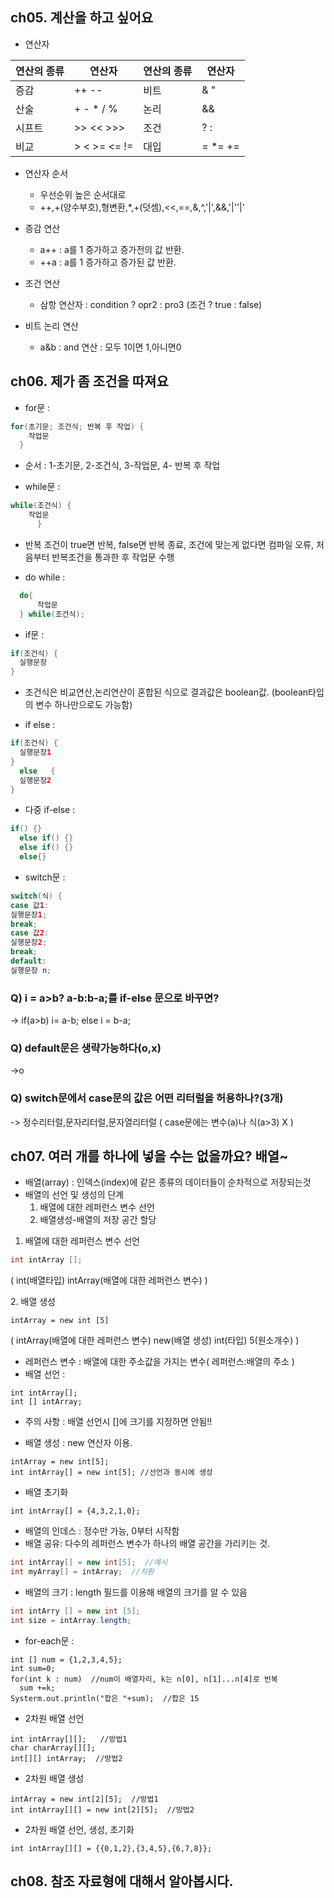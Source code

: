 ## ch05. 계산을 하고 싶어요
- 연산자 <p>

|연산의 종류|연산자|연산의 종류|연산자|
|---------|--------|--------|----------|
|증감|++ --|비트 |& "|" ^~|
|산술|+ - * / %|논리|&& || ! ^|
|시프트|>> << >>>|조건|? :|
|비교|> < >= <= !=|대입|= *= +=|

- 연산자 순서
  - 우선순위 높은 순서대로
  - ++,+(양수부호),형변환,*,+(덧셈),<<,==,&,^,'|',&&,'|''|'
  
- 증감 연산
  - a++ : a를 1 증가하고 증가전의 값 반환.
  - ++a : a를 1 증가하고 증가된 값 반환.
- 조건 연산
  - 삼항 연산자 : condition ? opr2 : pro3  (조건 ? true : false)
- 비트 논리 연산
  - a&b : and 연산 : 모두 1이면 1,아니면0


## ch06. 제가 좀 조건을 따져요
- for문 :
```java
for(초기문; 조건식; 반복 후 작업) {
    작업문
  }
```
  + 순서 : 1-초기문, 2-조건식, 3-작업문, 4- 반복 후 작업
 
- while문 :
```java
while(조건식) {
    작업문
      }
```
  + 반복 조건이 true면 반복, false면 반복 종료, 조건에 맞는게 없다면 컴파일 오류, 처음부터 반복조건을 통과한 후 작업문 수행

- do while :
```java
  do{
      작업문
  } while(조건식);
```
- if문 :
```java
if(조건식) {
  실행문장
}
```
  + 조건식은 비교연산,논리연산이 혼합된 식으로 결과값은 boolean값. (boolean타입의 변수 하나만으로도 가능함)
- if else :
```java
if(조건식) {
  실행문장1
}
  else   {
  실행문장2
}
```
- 다중 if-else :
```java
if() {}
  else if() {}
  else if() {}
  else{}
```
- switch문 :
```java
switch(식) {
case 값1:
실행문장1;
break;
case 값2:
실행문장2;
break;
default:
실행문장 n;
```

### Q) i = a>b? a-b:b-a;를 if-else 문으로 바꾸면?
-> if(a>b)
i= a-b;
else
i = b-a;

### Q) default문은 생략가능하다(o,x)
->o

### Q) switch문에서 case문의 값은 어떤 리터럴을 허용하나?(3개) 
-> 정수리터럴,문자리터럴,문자열리터럴 ( case문에는 변수(a)나 식(a>3) X )



## ch07. 여러 개를 하나에 넣을 수는 없을까요? 배열~
- 배열(array) : 인덱스(index)에 같은 종류의 데이터들이 순차적으로 저장되는것
- 배열의 선언 및 생성의 단계
  1. 배열에 대한 레퍼런스 변수 선언
  2. 배열생성-배열의 저장 공간 할당
1. 배열에 대한 레퍼런스 변수 선언
```java
int intArray [];
```
( int(배열타입)  intArray(배열에 대한 레퍼런스 변수) [](배열선언) )  <p>
2. 배열 생성
```
intArray = new int [5]
```
( intArray(배열에 대한 레퍼런스 변수) new(배열 생성) int(타입) 5(원소개수) )

- 레퍼런스 변수 : 배열에 대한 주소값을 가지는 변수( 레퍼런스:배열의 주소 )
- 배열 선언 :
```
int intArray[];
int [] intArray;
```
  + 주의 사항 : 배열 선언시 []에 크기를 지정하면 안됨!!
- 배열 생성 : new 연산자 이용.
```
intArray = new int[5];
int intArray[] = new int[5]; //선언과 동시에 생성
```
- 배열 초기화
```
int intArray[] = {4,3,2,1,0};
```

- 배열의 인데스 : 정수만 가능, 0부터 시작함
- 배열 공유: 다수의 레퍼런스 변수가 하나의 배열 공간을 가리키는 것.
```java
int intArray[] = new int[5];  //예시
int myArray[] = intArray;  //치환
```
- 배열의 크기 : length 필드를 이용해 배열의 크기를 알 수 있음
```java
int intArry [] = new int [5];
int size = intArray.length;
```

- for-each문 : 
```
int [] num = {1,2,3,4,5};
int sum=0;
for(int k : num)  //num이 배열자리, k는 n[0], n[1]...n[4]로 반복
  sum +=k;
Systerm.out.println("합은 "+sum);  //합은 15
```
- 2차원 배열 선언
```
int intArray[][];   //방법1
char charArray[][];
int[][] intArray;  //방법2
```
- 2차원 배열 생성
```
intArray = new int[2][5];  //방법1
int intArray[][] = new int[2][5];  //방법2
```
- 2차원 배열 선언, 생성, 초기화
```
int intArray[][] = {{0,1,2},{3,4,5},{6,7,8}};
```
## ch08. 참조 자료형에 대해서 알아봅시다.

